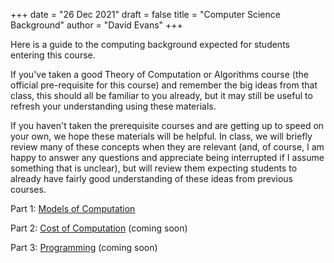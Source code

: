 +++
date = "26 Dec 2021"
draft = false
title = "Computer Science Background"
author = "David Evans"
+++

Here is a guide to the computing background expected for students
entering this course.

If you've taken a good Theory of Computation or Algorithms course (the
official pre-requisite for this course) and remember the big ideas
from that class, this should all be familiar to you already, but it may
still be useful to refresh your understanding using these
materials.

If you haven't taken the prerequisite courses and are getting up to
speed on your own, we hope these materials will be helpful. In class,
we will briefly review many of these concepts when they are relevant
(and, of course, I am happy to answer any questions and appreciate
being interrupted if I assume something that is unclear), but will
review them expecting students to already have fairly good
understanding of these ideas from previous courses.

<div class="shortsection">

Part 1: [Models of Computation](/models)</div>
<div class="shortsection">

Part 2: [Cost of Computation](/complexity) <span class="subnote">(coming soon)</span>
</div>
<div class="shortsection">

Part 3: [Programming](/programming) <span class="subnote">(coming soon)</span>
</div>





